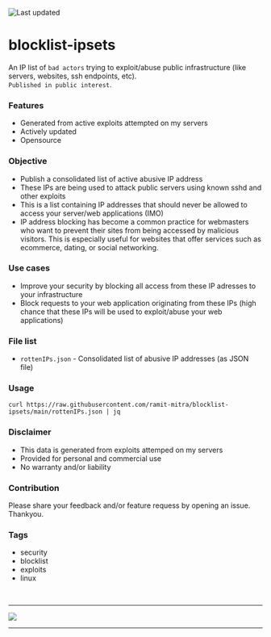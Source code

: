 ![Last updated](https://img.shields.io/badge/Last%20updated%20at-Sat%20Aug%2013%2008:20%20PM%20UTC%202022-<COLOR>.svg)

# blocklist-ipsets
An IP list of `bad actors` trying to exploit/abuse public infrastructure (like servers, websites, ssh endpoints, etc).   
`Published in public interest`.

### Features
- Generated from active exploits attempted on my servers
- Actively updated
- Opensource

### Objective
- Publish a consolidated list of active abusive IP address
- These IPs are being used to attack public servers using known sshd and other exploits
- This is a list containing IP addresses that should never be allowed to access your server/web applications (IMO)
- IP address blocking has become a common practice for webmasters who want to prevent their sites from being accessed by malicious visitors. This is especially useful for websites that offer services such as ecommerce, dating, or social networking.

### Use cases
- Improve your security by blocking all access from these IP adresses to your infrastructure
- Block requests to your web application originating from these IPs (high chance that these IPs will be used to exploit/abuse your web applications)

### File list
- `rottenIPs.json` - Consolidated list of abusive IP addresses (as JSON file)

### Usage
```
curl https://raw.githubusercontent.com/ramit-mitra/blocklist-ipsets/main/rottenIPs.json | jq
```

### Disclaimer
- This data is generated from exploits attemped on my servers
- Provided for personal and commercial use
- No warranty and/or liability

### Contribution
Please share your feedback and/or feature requess by opening an issue. Thankyou.

### Tags
- security
- blocklist
- exploits
- linux

<p align="center">
<br/>
<hr />
<img src="https://media.giphy.com/media/EOIHxXCGiPPIT2Xl9t/giphy.gif">
<hr />
</p>

